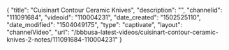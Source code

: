 {
    "title": "Cuisinart Contour Ceramic Knives",
    "description": "",
    "channelid": "111091684",
    "videoid": "110004231",
    "date_created": "1502525110",
    "date_modified": "1504049175",
    "type": "captivate",
    "layout": "channelVideo",
    "url": "\/bbbusa-latest-videos\/cuisinart-contour-ceramic-knives-2-notes\/111091684-110004231"
}